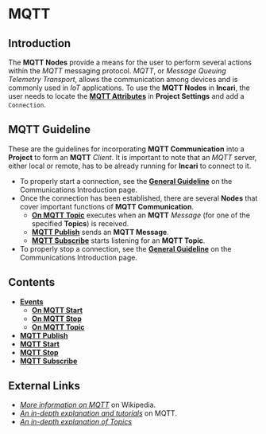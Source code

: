 # MQTT

## Introduction

The **MQTT Nodes** provide a means for the user to perform several actions within the _MQTT_ messaging protocol. _MQTT_, or _Message Queuing Telemetry Transport_, allows the communication among devices and is commonly used in _IoT_ applications. To use the **MQTT Nodes** in **Incari**, the user needs to locate the [**MQTT Attributes**](../../../modules/project-settings.md#mqtt) in **Project Settings** and add a `Connection`.

## MQTT Guideline

These are the guidelines for incorporating **MQTT Communication** into a **Project** to form an **MQTT** *Client*. It is important to note that an *MQTT* server, either local or remote, has to be already running for **Incari** to connect to it.

* To properly start a connection, see the [**General Guideline**](../README.md#general-guideline) on the Communications Introduction page.
* Once the connection has been established, there are several **Nodes** that cover important functions of **MQTT Communication**.
  * [**On MQTT Topic**](events/onmqtttopic.md) executes when an **MQTT** *Message* (for one of the specified **Topics**) is received.
  * [**MQTT Publish**](mqttpublish.md) sends an **MQTT Message**.
  * [**MQTT Subscribe**](mqttsubscribe.md) starts listening for an **MQTT Topic**. 
* To properly stop a connection, see the [**General Guideline**](../README.md#general-guideline) on the Communications Introduction page.

## Contents

* [**Events**](events/)
  * [**On MQTT Start**](events/onmqttstart.md)
  * [**On MQTT Stop**](events/onmqttstop.md)
  * [**On MQTT Topic**](events/onmqtttopic.md)
* [**MQTT Publish**](mqttpublish.md)
* [**MQTT Start**](mqttstart.md)
* [**MQTT Stop**](mqttstop.md)
* [**MQTT Subscribe**](mqttsubscribe.md)


## External Links

* [_More information on MQTT_](https://en.wikipedia.org/wiki/MQTT) on Wikipedia.
* [_An in-depth explanation and tutorials_](https://mqtt.org/) on MQTT.
* [_An in-depth explanation of Topics_](http://www.steves-internet-guide.com/understanding-mqtt-topics/#:~:text=%20Understanding%20MQTT%20Topics%20%201%20The%20%24SYS,publish%20to%20an%20individual%20topic.%20That...%20More%20)

